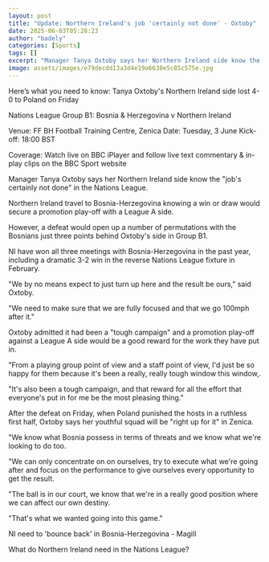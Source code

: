 ```yaml
---
layout: post
title: "Update: Northern Ireland's job 'certainly not done' - Oxtoby"
date: 2025-06-03T05:28:23
author: "badely"
categories: [Sports]
tags: []
excerpt: "Manager Tanya Oxtoby says her Northern Ireland side know the 'job's certainly not done' in the Nations League ahead of Tuesday's game in Bosnia-Herzeg"
image: assets/images/e79decdd13a3d4e19a6638e5c85c575e.jpg
---
```


Here’s what you need to know: Tanya Oxtoby's Northern Ireland side lost 4-0 to Poland on Friday

Nations League Group B1: Bosnia & Herzegovina v Northern Ireland

Venue: FF BH Football Training Centre, Zenica Date: Tuesday, 3 June Kick-off: 18:00 BST

Coverage: Watch live on BBC iPlayer and follow live text commentary & in-play clips on the BBC Sport website

Manager Tanya Oxtoby says her Northern Ireland side know the "job's certainly not done" in the Nations League.

Northern Ireland travel to Bosnia-Herzegovina knowing a win or draw would secure a promotion play-off with a League A side.

However, a defeat would open up a number of permutations with the Bosnians just three points behind Oxtoby's side in Group B1.

NI have won all three meetings with Bosnia-Herzegovina in the past year, including a dramatic 3-2 win in the reverse Nations League fixture in February.

"We by no means expect to just turn up here and the result be ours," said Oxtoby.

"We need to make sure that we are fully focused and that we go 100mph after it." 

Oxtoby admitted it had been a "tough campaign" and a promotion play-off against a League A side would be a good reward for the work they have put in.

"From a playing group point of view and a staff point of view, I'd just be so happy for them because it's been a really, really tough window this window,.

"It's also been a tough campaign, and that reward for all the effort that everyone's put in for me be the most pleasing thing."

After the defeat on Friday, when Poland punished the hosts in a ruthless first half, Oxtoby says her youthful squad will be "right up for it" in Zenica.

"We know what Bosnia possess in terms of threats and we know what we're looking to do too.

"We can only concentrate on on ourselves, try to execute what we're going after and focus on the performance to give ourselves every opportunity to get the result.

"The ball is in our court, we know that we're in a really good position where we can affect our own destiny. 

"That's what we wanted going into this game." 

NI need to 'bounce back' in Bosnia-Herzegovina - Magill

What do Northern Ireland need in the Nations League?

